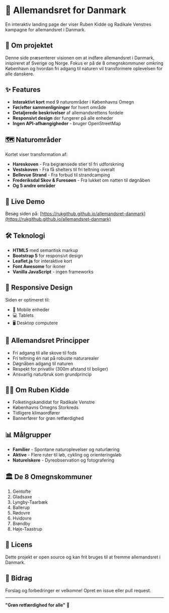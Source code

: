 # 🌲 Allemandsret for Danmark

En interaktiv landing page der viser Ruben Kidde og Radikale Venstres kampagne for allemandsret i Danmark.

## 🎯 Om projektet

Denne side præsenterer visionen om at indføre allemandsret i Danmark, inspireret af Sverige og Norge. Fokus er på de 8 omegnskommuner omkring København og hvordan fri adgang til naturen vil transformere oplevelsen for alle danskere.

## ✨ Features

- **Interaktivt kort** med 9 naturområder i Københavns Omegn
- **Før/efter sammenligninger** for hvert område
- **Detaljerede beskrivelser** af allemandsrettens fordele
- **Responsivt design** der fungerer på alle enheder
- **Ingen API-afhængigheder** - bruger OpenStreetMap

## 🗺️ Naturområder

Kortet viser transformation af:
- **Hareskoven** - Fra begrænsede stier til fri udforskning
- **Vestskoven** - Fra få shelters til fri teltning overalt  
- **Bellevue Strand** - Fra forbud til strandcamping
- **Frederiksdal Skov & Furesøen** - Fra lukket om natten til døgnåben
- **Og 5 andre områder**

## 🚀 Live Demo

Besøg siden på: [https://rukgithub.github.io/allemandsret-danmark](https://rukgithub.github.io/allemandsret-danmark)

## 🛠️ Teknologi

- **HTML5** med semantisk markup
- **Bootstrap 5** for responsivt design
- **Leaflet.js** for interaktive kort
- **Font Awesome** for ikoner
- **Vanilla JavaScript** - ingen frameworks

## 📱 Responsive Design

Siden er optimeret til:
- 📱 Mobile enheder
- 💻 Tablets  
- 🖥️ Desktop computere

## 🌿 Allemandsret Principper

- Fri adgang til alle skove til fods
- Fri teltning én nat på robuste naturarealer
- Døgnåben adgang til naturen
- Respekt for privatliv (300m afstand til boliger)
- Ansvarlig naturbruk som grundprincip

## 👨‍💼 Om Ruben Kidde

- Folketingskandidat for Radikale Venstre
- Københavns Omegns Storkreds
- Tidligere klimaordfører
- Bannerfører for grøn retfærdighed

## 📊 Målgrupper

- **Familier** - Spontane naturoplevelser og naturlæring
- **Aktive** - Flere ruter til løb, cykling og orienteringsløb  
- **Naturelskere** - Dyreobservation og fotografering

## 🏛️ De 8 Omegnskommuner

1. Gentofte
2. Gladsaxe  
3. Lyngby-Taarbæk
4. Ballerup
5. Rødovre
6. Hvidovre
7. Brøndby
8. Høje-Taastrup

## 📄 Licens

Dette projekt er open source og kan frit bruges til at fremme allemandsret i Danmark.

## 🤝 Bidrag

Forslag og forbedringer er velkomne! Opret en issue eller pull request.

---

**"Grøn retfærdighed for alle"** 🌱 